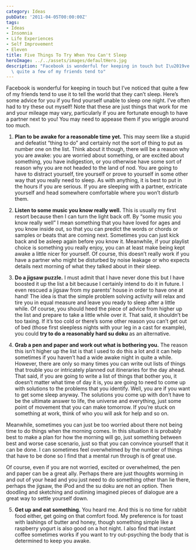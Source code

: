 ```yaml
---
category: Ideas
pubDate: '2011-04-05T00:00:00Z'
tags:
- Ideas
- Insomnia
- Life Experiences
- Self Improvement
- Eleven
title: Five Things To Try When You Can't Sleep
heroImage: ../../assets/images/defaultHero.jpg
description: "Facebook is wonderful for keeping in touch but I\u2019ve noticed that\
  \ quite a few of my friends tend to"
---
```

Facebook is wonderful for keeping in touch but I’ve noticed that quite a few of my friends tend to use it to tell the world that they can’t sleep. Here’s some advice for you if you find yourself unable to sleep one night. I’ve often had to try these out myself! Note that these are just things that work for me and your mileage may vary, particularly if you are fortunate enough to have a partner next to you! You may need to appease them if you wriggle around too much.

1. **Plan to be awake for a reasonable time yet.** This may seem like a stupid and defeatist “thing to do” and certainly not the sort of thing to put as number one on the list. Think about it though, there will be a reason why you are awake: you are worried about something, or are excited about something, you have indigestion, or you otherwise have some sort of reason why you are not headed to the land of nod. You are going to have to distract yourself, tire yourself or prove to yourself in some other way that you really need to sleep. As with anything, it is best to put in the hours if you are serious. If you are sleeping with a partner, extricate yourself and head somewhere comfortable where you won’t disturb them.

2. **Listen to some music you know really well.** This is usually my first resort because then I can turn the light back off. By “some music you know really well” I mean something that you have loved for ages and you know inside out, so that you can predict the words or chords or samples or beats that are coming next. Sometimes you can just kick back and be asleep again before you know it. Meanwhile, if your playlist choice is something you really enjoy, you can at least make being kept awake a little nicer for yourself. Of course, this doesn’t really work if you have a partner who might be disturbed by noise leakage or who expects details next morning of what they talked about in their sleep.

3. **Do a jigsaw puzzle.** I must admit that I have never done this but I have boosted it up the list a bit because I certainly intend to do it in future. I even rescued a jigsaw from my parents’ house in order to have one at hand! The idea is that the simple problem solving activity will relax and tire you in equal measure and leave you ready to sleep after a little while. Of course, you should heed the piece of advice from higher up the list and prepare to take a little while over it. That said, it shouldn’t be too taxing. If it’s too cold or there’s some other reason you can’t get out of bed (those first sleepless nights with your leg in a cast for example), you could **try to do a reasonably hard su doku** as an alternative.

4. **Grab a pen and paper and work out what is bothering you.** The reason this isn’t higher up the list is that I used to do this a lot and it can help sometimes if you haven’t had a wide awake night in quite a while. However, there are only so many times you can write out lists of things that trouble you or intricately planned out itineraries for the day ahead. That said, if you are going to write a list of things that bother you, it doesn’t matter what time of day it is, you are going to need to come up with solutions to the problems that you identify. Well, you are if you want to get some sleep anyway. The solutions you come up with don’t have to be the ultimate answer to life, the universe and everything, just some point of movement that you can make tomorrow. If you’re stuck on something at work, think of who you will ask for help and so on.

Meanwhile, sometimes you can just be too worried about there not being time to do things when the morning comes. In this situation it is probably best to make a plan for how the morning will go, just something between best and worse case scenario, just so that you can convince yourself that it can be done. I can sometimes feel overwhelmed by the number of things that have to be done so I find that a mental run through is of great use.

Of course, even if you are not worried, excited or overwhelmed, the pen and paper can be a great ally. Perhaps there are just thoughts worming in and out of your head and you just need to do something other than lie there, perhaps the jigsaw, the iPod and the su doku are not an option. Then doodling and sketching and outlining imagined pieces of dialogue are a great way to settle yourself down.

5. **Get up and eat something.** You heard me. And this is no time for rabbit food either, get going on that comfort food. My preference is for toast with lashings of butter and honey, though something simple like a raspberry yogurt is also good on a hot night. I also find that instant coffee sometimes works if you want to try out-psyching the body that is determined to keep you awake.